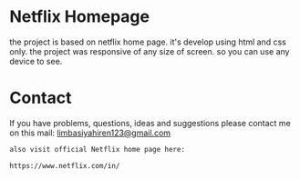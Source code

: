 # Netflix Homepage

the project is based on netflix home page. it's develop using html and css only.
the project was responsive of any size of screen.
so you can use any device to see.

# Contact

If you have problems, questions, ideas and suggestions please contact me 
on this mail: limbasiyahiren123@gmail.com 

```bash
also visit official Netflix home page here:

https://www.netflix.com/in/
```